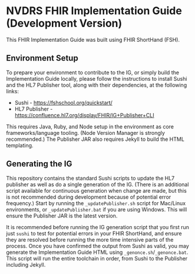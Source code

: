 # NVDRS FHIR Implementation Guide (Development Version)

This FHIR Implementation Guide was built using FHIR ShortHand (FSH).

## Environment Setup

To prepare your environment to contribute to the IG, or simply build the Implementation Guide locally, please follow the instructions to install Sushi and the HL7 Publisher tool, along with their dependencies, at the following links:

* Sushi - https://fshschool.org/quickstart/
* HL7 Publisher - https://confluence.hl7.org/display/FHIR/IG+Publisher+CLI

This requires Java, Ruby, and Node setup in the environment as core frameworks/language tooling. (Node Version Manager is strongly recommended.) The Publisher JAR also requires Jekyll to build the HTML templating. 

## Generating the IG

This repository contains the standard Sushi scripts to update the HL7 publisher as well as do a single generation of the IG. (There is an additional script available for continuous generation when change are made, but this is not recommended during development because of potential error frequency.) Start by running the `_updatePublisher.sh` script for Mac/Linux environments, or `_updatePublisher.bat` if you are using Windows. This will ensure the Publisher JAR is the latest version.

It is recommended before running the IG generation script that you first run just `sushi` to test for potential errors in your FHIR ShortHand, and ensure they are resolved before running the more time intensive parts of the process. Once you have confirmed the output from Sushi as valid, you may generate the Implementation Guide HTML using `_genonce.sh`/`_genonce.bat`. This script will run the entire toolchain in order, from Sushi to the Publisher including Jekyll.